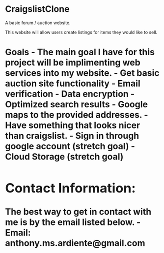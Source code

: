 # CraigslistClone
A basic forum / auction website.

This website will allow users create listings for items they would like to sell.

<h1><b> Goals </b><h/1>
- The main goal I have for this project will be implimenting web services into my website.
- Get basic auction site functionality
- Email verification
- Data encryption
- Optimized search results
- Google maps to the provided addresses.
- Have something that looks nicer than craigslist.
- Sign in through google account (stretch goal)
- Cloud Storage (stretch goal)

<h2><b>Contact Information:</b></h2>
The best way to get in contact with me is by the email listed below.
- Email: anthony.ms.ardiente@gmail.com
